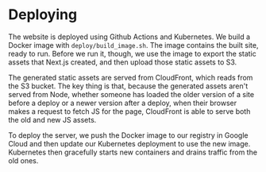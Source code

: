 # Deploying

The website is deployed using Github Actions and Kubernetes. We build a Docker image with `deploy/build_image.sh`. The image contains the built site, ready to run. Before we run it, though, we use the image to export the static assets that Next.js created, and then upload those static assets to S3.

The generated static assets are served from CloudFront, which reads from the S3 bucket. The key thing is that, because the generated assets aren't served from Node, whether someone has loaded the older version of a site before a deploy or a newer version after a deploy, when their browser makes a request to fetch JS for the page, CloudFront is able to serve both the old and new JS assets.

To deploy the server, we push the Docker image to our registry in Google Cloud and then update our Kubernetes deployment to use the new image. Kubernetes then gracefully starts new containers and drains traffic from the old ones.
